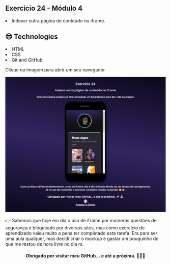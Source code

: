 ## Exercício 24 - Módulo 4 
<li>Indexar outra página de conteúdo no iframe.

##  😎 Technologies

<li>HTML
<li>CSS
<li>Git and GitHub

Clique na imagem para abrir em seu navegador

<a href="https://robertojunnior.github.io/iframe-mockup-smartphone/" target="_blank"><img src="./assets/iframe-ex024.png" alt="imagem do ex-024"></a>

<p>👉 Sabemos que hoje em dia o uso de iframe por inúmeras questões de segurança é bloqueado por diversos sites, mas como exercício de aprendizado valeu muito a pena ter completado esta tarefa. Era para ser uma aula qualquer, mas decidi criar o mockup e gastar um pouquinho do que me restou de hora livre no dia rs.

<h4 align="center">Obrigado por visitar meu GitHub... e até a próxima. 🚀🧑‍🚀

